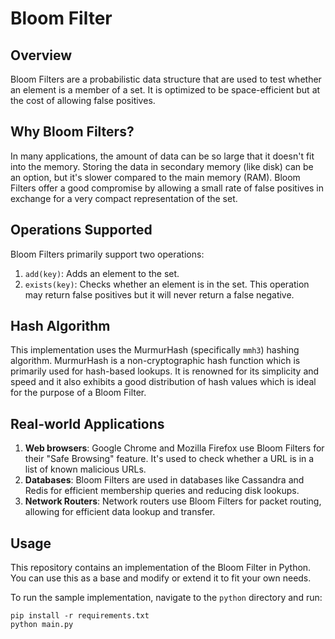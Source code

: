 # Bloom Filter

## Overview
Bloom Filters are a probabilistic data structure that are used to test whether an element is a member of a set. It is optimized to be space-efficient but at the cost of allowing false positives.

## Why Bloom Filters?
In many applications, the amount of data can be so large that it doesn't fit into the memory. Storing the data in secondary memory (like disk) can be an option, but it's slower compared to the main memory (RAM). Bloom Filters offer a good compromise by allowing a small rate of false positives in exchange for a very compact representation of the set.

## Operations Supported
Bloom Filters primarily support two operations:

1. `add(key)`: Adds an element to the set.
2. `exists(key)`: Checks whether an element is in the set. This operation may return false positives but it will never return a false negative. 

## Hash Algorithm
This implementation uses the MurmurHash (specifically `mmh3`) hashing algorithm. MurmurHash is a non-cryptographic hash function which is primarily used for hash-based lookups. It is renowned for its simplicity and speed and it also exhibits a good distribution of hash values which is ideal for the purpose of a Bloom Filter.

## Real-world Applications
1. **Web browsers**: Google Chrome and Mozilla Firefox use Bloom Filters for their "Safe Browsing" feature. It's used to check whether a URL is in a list of known malicious URLs.
2. **Databases**: Bloom Filters are used in databases like Cassandra and Redis for efficient membership queries and reducing disk lookups.
3. **Network Routers**: Network routers use Bloom Filters for packet routing, allowing for efficient data lookup and transfer.

## Usage
This repository contains an implementation of the Bloom Filter in Python. You can use this as a base and modify or extend it to fit your own needs.

To run the sample implementation, navigate to the `python` directory and run:

```shell
pip install -r requirements.txt
python main.py
